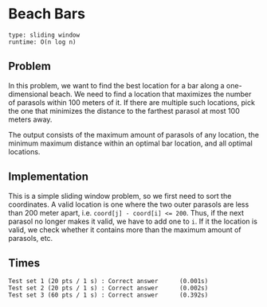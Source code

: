 # Beach Bars

```
type: sliding window
runtime: O(n log n)
```

## Problem

In this problem, we want to find the best location for a bar along a
one-dimensional beach. We need to find a location that maximizes the number of
parasols within 100 meters of it. If there are multiple such locations, pick the
one that minimizes the distance to the farthest parasol at most 100 meters away.

The output consists of the maximum amount of parasols of any location, the
minimum maximum distance within an optimal bar location, and all optimal
locations.

## Implementation

This is a simple sliding window problem, so we first need to sort the
coordinates. A valid location is one where the two outer parasols are less than
200 meter apart, i.e. `coord[j] - coord[i] <= 200`. Thus, if the next parasol no
longer makes it valid, we have to add one to `i`. If it the location is valid,
we check whether it contains more than the maximum amount of parasols, etc.

## Times

```
Test set 1 (20 pts / 1 s) : Correct answer      (0.001s)
Test set 2 (20 pts / 1 s) : Correct answer      (0.002s)
Test set 3 (60 pts / 1 s) : Correct answer      (0.392s)
```

